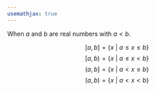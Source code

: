 ```yaml
---
usemathjax: true
---
```


When $a$ and $b$ are real numbers with $a<b$.

$$[a, b] = \{ x\ |\ a \le x \le b \}$$
$$[a, b) = \{ x\ |\ a \le x < b \}$$
$$(a, b] = \{ x\ |\ a < x \le b \}$$
$$(a, b) = \{ x\ |\ a < x < b \}$$